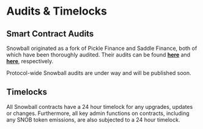 # Audits & Timelocks

## **Smart Contract Audits** <a href="#smart-contract-audits" id="smart-contract-audits"></a>

Snowball originated as a fork of Pickle Finance and Saddle Finance, both of which have been thoroughly audited. Their audits can be found [**here**](https://github.com/pickle-finance/protocol/tree/master/audits) and [**here**](https://github.com/saddle-finance/saddle-audits), respectively.

Protocol-wide Snowball audits are under way and will be published soon.

## Timelocks

All Snowball contracts have a 24 hour timelock for any upgrades, updates or changes. Furthermore, all key admin functions on contracts, including any SNOB token emissions, are also subjected to a 24 hour timelock.
